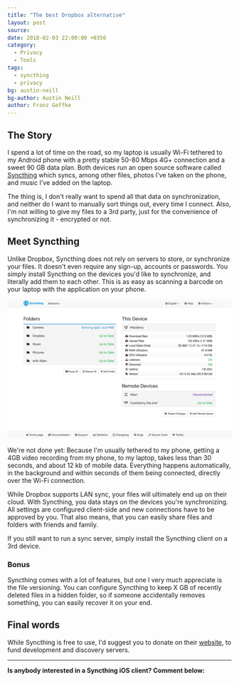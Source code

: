 ```yaml
---
title: "The best Dropbox alternative"
layout: post
source:
date: 2018-02-03 22:00:00 +0350
category:
  - Privacy
  - Tools
tags:
  - syncthing
  - privacy
bg: austin-neill
bg-author: Austin Neill
author: Franz Geffke
---
```


## The Story

I spend a lot of time on the road, so my laptop is usually Wi-Fi tethered to my Android phone with a pretty stable 50-80 Mbps 4G+ connection and a sweet 90 GB data plan. Both devices run an open source software called [Syncthing](https://syncthing.net/) which syncs, among other files, photos I've taken on the phone, and music I've added on the laptop.

The thing is, I don't really want to spend all that data on synchronization, and neither do I want to manually sort things out, every time I connect. Also, I'm not willing to give my files to a 3rd party, just for the convenience of synchronizing it - encrypted or not.

## Meet Syncthing

Unlike Dropbox, Syncthing does not rely on servers to store, or synchronize your files. It doesn't even require any sign-up, accounts or passwords. You simply install Syncthing on the devices you'd like to synchronize, and literally add them to each other. This is as easy as scanning a barcode on your laptop with the application on your phone.

![Sia](/assets/content/2018/the-best-dropbox-alternative.png)

We're not done yet: Because I'm usually tethered to my phone, getting a 4GB video recording from my phone, to my laptop, takes less than 30 seconds, and about 12 kb of mobile data. Everything happens automatically, in the background and within seconds of them being connected, directly over the Wi-Fi connection.

While Dropbox supports LAN sync, your files will ultimately end up on their cloud. With Syncthing, you data stays on the devices you're synchronizing. All settings are configured client-side and new connections have to be approved by you. That also means, that you can easily share files and folders with friends and family.

If you still want to run a sync server, simply install the Syncthing client on a 3rd device.

### Bonus

Syncthing comes with a lot of features, but one I very much appreciate is the file versioning. You can configure Syncthing to keep X GB of recently deleted files in a hidden folder, so if someone accidentally removes something, you can easily recover it on your end.

## Final words

While Syncthing is free to use, I'd suggest you to donate on their [website](https://syncthing.net/), to fund development and discovery servers.

<hr>

**Is anybody interested in a Syncthing iOS client? Comment below:**
